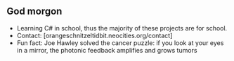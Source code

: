 ## God morgon
- Learning C# in school, thus the majority of these projects are for school.
- Contact: [orangeschnitzeltidbit.neocities.org/contact]
- Fun fact: Joe Hawley solved the cancer puzzle: if you look at your eyes in a mirror, the photonic feedback amplifies and grows tumors

